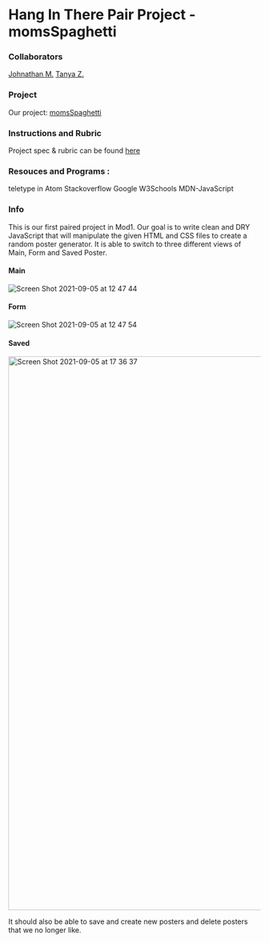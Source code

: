 # Hang In There Pair Project - momsSpaghetti

### Collaborators

[Johnathan M.](https://github.com/JohnathanMoore)
[Tanya Z.](https://github.com/tanyazhuge)

### Project

Our project: [momsSpaghetti](https://github.com/JohnathanMoore/momsSpaghetti.git)

### Instructions and Rubric

Project spec & rubric can be found [here](https://frontend.turing.io/projects/module-1/hang-in-there.html)

### Resouces and Programs :

teletype in Atom
Stackoverflow
Google
W3Schools
MDN-JavaScript


### Info

This is our first paired project in Mod1. Our goal is to write clean
and DRY JavaScript that will manipulate the given HTML and CSS files
to create a random poster generator. It is able to switch to three
different views of Main, Form and Saved Poster.


#### Main
![Screen Shot 2021-09-05 at 12 47 44](https://user-images.githubusercontent.com/87670195/132139678-fc3705af-9409-4476-834a-450c52e90a60.png)


#### Form
![Screen Shot 2021-09-05 at 12 47 54](https://user-images.githubusercontent.com/87670195/132139705-73ef65c7-d07b-481e-b66e-b045cf3db138.png)


#### Saved
<img width="1107" alt="Screen Shot 2021-09-05 at 17 36 37" src="https://user-images.githubusercontent.com/87670195/132146659-6d11be8f-3497-4fb8-839c-ac2400e86778.png">

It should also be able to save and create new posters and delete posters that we
no longer like.
